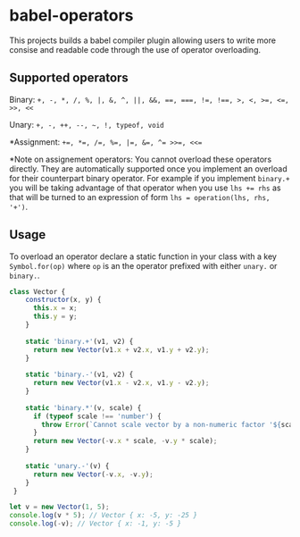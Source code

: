 # babel-operators

This projects builds a babel compiler plugin allowing users to write more consise and readable code through the use of operator overloading.

## Supported operators 

Binary:
`+, -, *, /, %, |, &, ^, ||, &&, ==, ===, !=, !==, >, <, >=, <=, >>, <<`

Unary:
`+, -, ++, --, ~, !, typeof, void`

*Assignment:
`+=, *=, /=, %=, |=, &=, ^= >>=, <<=`


*Note on assignement operators:
You cannot overload these operators directly. They are automatically supported 
once you implement an overload for their counterpart binary operator. For example if
you implement `binary.+` you will be taking advantage of that operator when you use
`lhs += rhs` as that will be turned to an expression of form `lhs = operation(lhs, rhs, 
'+')`.

## Usage

To overload an operator declare a static function in your class with a key `Symbol.for(op)`  where `op` is an the operator
prefixed with either `unary.` or `binary.`. 

```javascript
class Vector {
    constructor(x, y) {
      this.x = x;
      this.y = y;
    }
    
    static 'binary.+'(v1, v2) {
      return new Vector(v1.x + v2.x, v1.y + v2.y);
    }
    
    static 'binary.-'(v1, v2) {
      return new Vector(v1.x - v2.x, v1.y - v2.y);
    }
  
    static 'binary.*'(v, scale) {
      if (typeof scale !== 'number') {
        throw Error(`Cannot scale vector by a non-numeric factor '${scale}'`);
      }
      return new Vector(-v.x * scale, -v.y * scale);
    }
  
    static 'unary.-'(v) {
      return new Vector(-v.x, -v.y);
    }
 }

let v = new Vector(1, 5);
console.log(v * 5); // Vector { x: -5, y: -25 }
console.log(-v); // Vector { x: -1, y: -5 }
```
